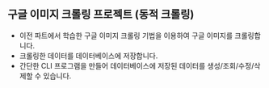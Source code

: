 ## 구글 이미지 크롤링 프로젝트 (동적 크롤링)

- 이전 파트에서 학습한 구글 이미지 크롤링 기법을 이용하여 구글 이미지를 크롤링합니다.
- 크롤링한 데이터를 데이터베이스에 저장합니다.
- 간단한 CLI 프로그램을 만들어 데이터베이스에 저장된 데이터를 생성/조회/수정/삭제할 수 있습니다.
